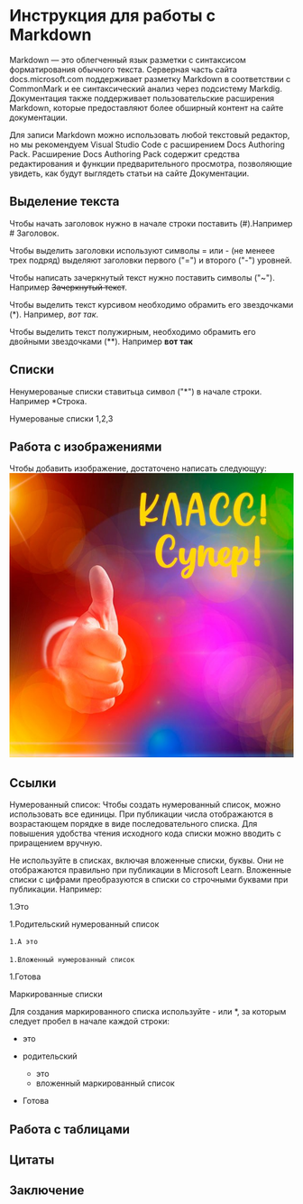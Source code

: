# Инструкция для работы с Markdown
Markdown — это облегченный язык разметки с синтаксисом форматирования обычного текста. Серверная часть сайта docs.microsoft.com поддерживает разметку Markdown в соответствии с CommonMark и ее синтаксический анализ через подсистему Markdig. Документация также поддерживает пользовательские расширения Markdown, которые предоставляют более обширный контент на сайте документации.

Для записи Markdown можно использовать любой текстовый редактор, но мы рекомендуем Visual Studio Code с расширением Docs Authoring Pack. Расширение Docs Authoring Pack содержит средства редактирования и функции предварительного просмотра, позволяющие увидеть, как будут выглядеть статьи на сайте Документации.

## Выделение текста
Чтобы начать заголовок нужно в начале строки поставить (#).Например # Заголовок.

Чтобы выделить заголовки используют символы = или - (не менеее трех подряд) выделяют заголовки первого ("=") и второго ("-") уровней.

Чтобы написать зачеркнутый текст нужно поставить символы ("~"). Например ~~Зачеркнутый текст~~.

Чтобы выделить текст курсивом необходимо обрамить его звездочками (*). Например, *вот так*.

Чтобы выделить текст полужирным, необходимо обрамить его двойными звездочками (**). Например **вот так** 
## Списки
Ненумерованые списки ставитьца символ ("*") в начале строки. Например *Строка.

Нумерованые списки 1,2,3

## Работа с изображениями
Чтобы добавить изображение, достаточено написать следующуу:
![Привет!]( kartinka-klass-super.jpg) 
## Ссылки
Нумерованный список:
Чтобы создать нумерованный список, можно использовать все единицы. При публикации числа отображаются в возрастающем порядке в виде последовательного списка. Для повышения удобства чтения исходного кода списки можно вводить с приращением вручную.

Не используйте в списках, включая вложенные списки, буквы. Они не отображаются правильно при публикации в Microsoft Learn. Вложенные списки с цифрами преобразуются в списки со строчными буквами при публикации.
Например:

1.Это

1.Родительский нумерованный список

    1.А это

    1.Вложенный нумерованный список

1.Готова

Маркированные списки

Для создания маркированного списка используйте - или *, за которым следует пробел в начале каждой строки:

- это 
- родительский
    
  - это 
  - вложенный маркированный список

- Готова
## Работа с таблицами

## Цитаты

## Заключение